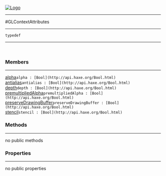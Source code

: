 
[![Logo](../../../../../../images/logo.png)](../../../../../../api/index.html)

---



#GLContextAttributes



---

`typedef`
<span class="meta">

</span>


---

&nbsp;
&nbsp;

<h3>Members</h3> <hr/><span class="member apipage">
            <a name="alpha"><a class="lift" href="#alpha">alpha</a></a><code class="signature apipage">alpha : [Bool](http://api.haxe.org/Bool.html)</code><br/></span>
        <span class="small_desc_flat"></span><span class="member apipage">
            <a name="antialias"><a class="lift" href="#antialias">antialias</a></a><code class="signature apipage">antialias : [Bool](http://api.haxe.org/Bool.html)</code><br/></span>
        <span class="small_desc_flat"></span><span class="member apipage">
            <a name="depth"><a class="lift" href="#depth">depth</a></a><code class="signature apipage">depth : [Bool](http://api.haxe.org/Bool.html)</code><br/></span>
        <span class="small_desc_flat"></span><span class="member apipage">
            <a name="premultipliedAlpha"><a class="lift" href="#premultipliedAlpha">premultipliedAlpha</a></a><code class="signature apipage">premultipliedAlpha : [Bool](http://api.haxe.org/Bool.html)</code><br/></span>
        <span class="small_desc_flat"></span><span class="member apipage">
            <a name="preserveDrawingBuffer"><a class="lift" href="#preserveDrawingBuffer">preserveDrawingBuffer</a></a><code class="signature apipage">preserveDrawingBuffer : [Bool](http://api.haxe.org/Bool.html)</code><br/></span>
        <span class="small_desc_flat"></span><span class="member apipage">
            <a name="stencil"><a class="lift" href="#stencil">stencil</a></a><code class="signature apipage">stencil : [Bool](http://api.haxe.org/Bool.html)</code><br/></span>
        <span class="small_desc_flat"></span>

<h3>Methods</h3> <hr/>no public methods

<h3>Properties</h3> <hr/>no public properties

&nbsp;
&nbsp;
&nbsp;